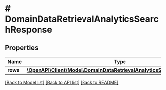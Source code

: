 # # DomainDataRetrievalAnalyticsSearchResponse

## Properties

Name | Type | Description | Notes
------------ | ------------- | ------------- | -------------
**rows** | [**\OpenAPI\Client\Model\DomainDataRetrievalAnalyticsSearchResponseRow[]**](DomainDataRetrievalAnalyticsSearchResponseRow.md) |  |

[[Back to Model list]](../../README.md#models) [[Back to API list]](../../README.md#endpoints) [[Back to README]](../../README.md)
